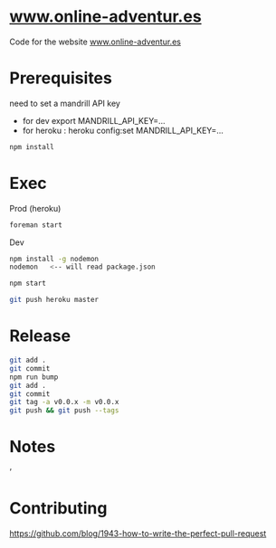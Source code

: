 www.online-adventur.es
======================

Code for the website www.online-adventur.es

Prerequisites
=============
need to set a mandrill API key
* for dev export MANDRILL_API_KEY=...
* for heroku : heroku config:set MANDRILL_API_KEY=...

```bash
npm install
```

Exec
====

Prod (heroku)
```bash
foreman start
```

Dev
```bash
npm install -g nodemon
nodemon   <-- will read package.json
```

```bash
npm start
```


```bash
git push heroku master
```

Release
=======
```bash
git add .
git commit
npm run bump
git add .
git commit
git tag -a v0.0.x -m v0.0.x
git push && git push --tags
```


Notes
=====
’


Contributing
============
https://github.com/blog/1943-how-to-write-the-perfect-pull-request
